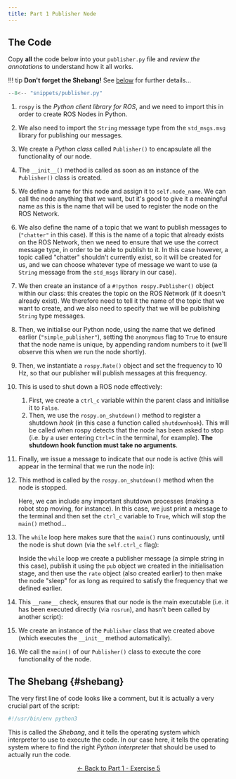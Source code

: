 ```yaml
---  
title: Part 1 Publisher Node
---
```


## The Code

Copy **all** the code below into your `publisher.py` file and *review the annotations* to understand how it all works.

!!! tip
    **Don't forget the Shebang!** See [below](#shebang) for further details...

```python title="publisher.py"
--8<-- "snippets/publisher.py"
```

1. `rospy` is the *Python client library for ROS*, and we need to import this in order to create ROS Nodes in Python.

2. We also need to import the `String` message type from the `std_msgs.msg` library for publishing our messages.

3. We create a *Python class* called `Publisher()` to encapsulate all the functionality of our node.

4. The `__init__()` method is called as soon as an instance of the `Publisher()` class is created.

5. We define a name for this node and assign it to `self.node_name`. We can call the node anything that we want, but it's good to give it a meaningful name as this is the name that will be used to register the node on the ROS Network.

6. We also define the name of a topic that we want to publish messages to (`"chatter"` in this case). If this is the name of a topic that already exists on the ROS Network, then we need to ensure that we use the correct message type, in order to be able to publish to it. In this case however, a topic called "chatter" shouldn't currently exist, so it will be created for us, and we can choose whatever type of message we want to use (a `String` message from the `std_msgs` library in our case).

7. We then create an instance of a `#!python rospy.Publisher()` object within our class: this creates the topic on the ROS Network (if it doesn't already exist). We therefore need to tell it the name of the topic that we want to create, and we also need to specify that we will be publishing `String` type messages.

8. Then, we initialise our Python node, using the name that we defined earlier (`"simple_publisher"`), setting the `anonymous` flag to `True` to ensure that the node name is unique, by appending random numbers to it (we'll observe this when we run the node shortly).

9. Then, we instantiate a `rospy.Rate()` object and set the frequency to 10 Hz, so that our publisher will publish messages at this frequency.

10. This is used to shut down a ROS node effectively:

    1. First, we create a `ctrl_c` variable within the parent class and initialise it to `False`.
    1. Then, we use the `rospy.on_shutdown()` method to register a shutdown *hook* (in this case a function called `shutdownhook`). This will be called when rospy detects that the node has been asked to stop (i.e. by a user entering `Ctrl+C` in the terminal, for example). **The shutdown hook function must take no arguments**.

11. Finally, we issue a message to indicate that our node is active (this will appear in the terminal that we run the node in):

12. This method is called by the `rospy.on_shutdown()` method when the node is stopped. 

    Here, we can include any important shutdown processes (making a robot stop moving, for instance). In this case, we just print a message to the terminal and then set the `ctrl_c` variable to `True`, which will stop the `main()` method...

13. The `while` loop here makes sure that the `main()` runs continuously, until the node is shut down (via the `self.ctrl_c` flag):

    Inside the `while` loop we create a publisher message (a simple string in this case), publish it using the `pub` object we created in the initialisation stage, and then use the `rate` object (also created earlier) to then make the node "sleep" for as long as required to satisfy the frequency that we defined earlier.

14. This `__name__` check, ensures that our node is the main executable (i.e. it has been executed directly (via `rosrun`), and hasn't been called by another script):

15. We create an instance of the `Publisher` class that we created above (which executes the `__init__` method automatically). 

16. We call the `main()` of our `Publisher()` class to execute the core functionality of the node. 

    <!-- We wrap this inside a `try-except-pass` statement to look for a `rospy.ROSInterruptException` error, which can be output by rospy when the user presses `Ctrl+C` or the node is shutdown in some other way. -->

## The Shebang {#shebang}

The very first line of code looks like a comment, but it is actually a very crucial part of the script:

```python
#!/usr/bin/env python3
```

This is called the *Shebang*, and it tells the operating system which interpreter to use to execute the code. In our case here, it tells the operating system where to find the right *Python interpreter* that should be used to actually run the code.
    
<p align="center">
  <a href="../../part1#ex5_ret">&#8592; Back to Part 1 - Exercise 5</a>
</p>